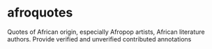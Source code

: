 # afroquotes
Quotes of African origin, especially Afropop artists, African literature authors. Provide verified and unverified contributed annotations 

